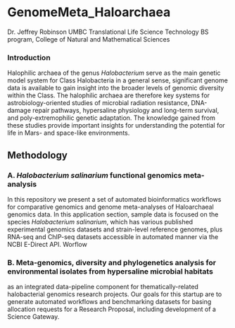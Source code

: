 # GenomeMeta_Haloarchaea
Dr. Jeffrey Robinson
UMBC Translational Life Science Technology BS program, College of Natural and Mathematical Sciences

### Introduction
Halophilic archaea of the genus <em>Halobacterium</em> serve as the main genetic model system for Class Halobacteria in a general sense, significant genome data is available to gain insight into the broader levels of genomic diversity within the Class.  The halophilic archaea are therefore key systems for astrobiology-oriented studies of microbial radiation resistance, DNA-damage repair pathways, hypersaline physiology and long-term survival, and poly-extremophilic genetic adaptation. The knowledge gained from these studies provide important insights for understanding the potential for life in Mars- and space-like environments.  

## Methodology
### A. <em>Halobacterium salinarium</em> functional genomics meta-analysis
In this repository we present a set of automated bioinformatics workflows for comparative genomics and genome meta-analyses of Haloarchaeal genomics data.  In this application section, sample data is focused on the species <em>Halobacterium salinarium</em>, which has various published experimental genomics datasets and strain-level reference genomes, plus RNA-seq and ChIP-seq datasets accessible in automated manner via the NCBI E-Direct API.
Worflow
 
### B. Meta-genomics, diversity and phylogenetics analysis for environmental isolates from hypersaline microbial habitats 
as an integrated data-pipeline component for thematically-related halobacterial genomics research projects.  Our goals for this startup are to generate automated workflows and benchmarking datasets for basing allocation requests for a Research Proposal, including development of a Science Gateway.

